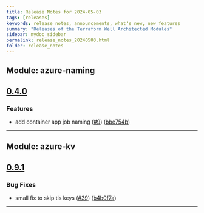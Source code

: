 ```yaml
---
title: Release Notes for 2024-05-03
tags: [releases]
keywords: release notes, announcements, what's new, new features
summary: "Releases of the Terraform Well Architected Modules"
sidebar: mydoc_sidebar
permalink: release_notes_20240503.html
folder: release_notes
---
```


## Module: azure-naming
## [0.4.0](https://github.com/CloudNationHQ/terraform-azure-naming/releases/tag/v0.4.0)


### Features

* add container app job naming ([#9](https://github.com/CloudNationHQ/terraform-azure-naming/issues/9)) ([bbe754b](https://github.com/CloudNationHQ/terraform-azure-naming/commit/bbe754b9c30e34c8bf5c89d84f54db96b30f2fb3))

---

## Module: azure-kv
## [0.9.1](https://github.com/CloudNationHQ/terraform-azure-kv/releases/tag/v0.9.1)


### Bug Fixes

* small fix to skip tls keys ([#39](https://github.com/CloudNationHQ/terraform-azure-kv/issues/39)) ([b4b0f7a](https://github.com/CloudNationHQ/terraform-azure-kv/commit/b4b0f7a77dfaf2f6ec06bddc45db9623eb64012e))

---

